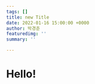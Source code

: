 ```yaml
---
tags: []
title: new Title
date: 2022-01-16 15:00:00 +0000
author: 박경준
featuredimg: ''
summary: ''

---
```

# Hello!